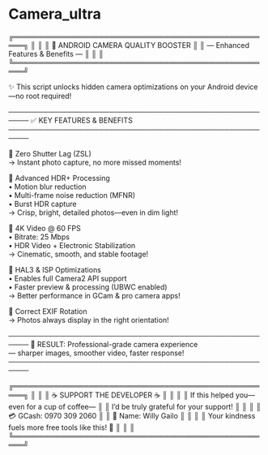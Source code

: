 # Camera_ultra
╔════════════════════════════════════════════════════╗
║                                                    ║
║        📸  ANDROID CAMERA QUALITY BOOSTER          ║
║              — Enhanced Features & Benefits —      ║
║                                                    ║
╚════════════════════════════════════════════════════╝

✨ This script unlocks hidden camera optimizations on your Android device—no root required!

──────────────────────────────────────────────────────
✅  KEY FEATURES & BENEFITS
──────────────────────────────────────────────────────

🔹 Zero Shutter Lag (ZSL)  
   → Instant photo capture, no more missed moments!

🔹 Advanced HDR+ Processing  
   • Motion blur reduction  
   • Multi-frame noise reduction (MFNR)  
   • Burst HDR capture  
   → Crisp, bright, detailed photos—even in dim light!

🔹 4K Video @ 60 FPS  
   • Bitrate: 25 Mbps  
   • HDR Video + Electronic Stabilization  
   → Cinematic, smooth, and stable footage!

🔹 HAL3 & ISP Optimizations  
   • Enables full Camera2 API support  
   • Faster preview & processing (UBWC enabled)  
   → Better performance in GCam & pro camera apps!

🔹 Correct EXIF Rotation  
   → Photos always display in the right orientation!

──────────────────────────────────────────────────────
🎉 RESULT: Professional-grade camera experience  
   — sharper images, smoother video, faster response!
──────────────────────────────────────────────────────

╔════════════════════════════════════════════════════╗
║                                                    ║
║          ☕ SUPPORT THE DEVELOPER ☕                ║
║                                                    ║
║ If this helped you—even for a cup of coffee—       ║
║ I’d be truly grateful for your support!            ║
║                                                    ║
║ 💳 GCash: 0970 309 2060                            ║
║ 👤 Name: Willy Gailo                               ║
║                                                    ║
║ Your kindness fuels more free tools like this! 🙏  ║
║                                                    ║
╚════════════════════════════════════════════════════╝
